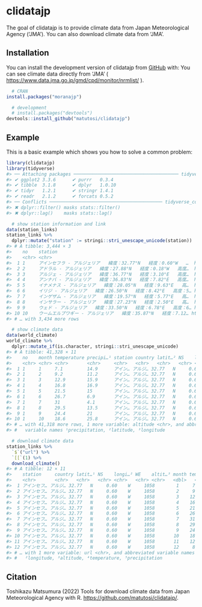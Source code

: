 
<!-- README.md is generated from README.Rmd. Please edit that file -->

# clidatajp

<!-- badges: start -->
<!-- badges: end -->

The goal of clidatajp is to provide climate data from Japan
Meteorological Agency (‘JMA’). You can also download climate data from
‘JMA’.

## Installation

You can install the development version of clidatajp from
[GitHub](https://github.com/) with: You can see climate data directly
from ‘JMA’ ( <https://www.data.jma.go.jp/gmd/cpd/monitor/nrmlist/> ).

``` r
  # CRAN
install.packages("moranajp")

  # development
  # install.packages("devtools")
devtools::install_github("matutosi/clidatajp")
```

## Example

This is a basic example which shows you how to solve a common problem:

``` r
library(clidatajp)
library(tidyverse)
#> ── Attaching packages ─────────────────────────────────────── tidyverse 1.3.2 ──
#> ✔ ggplot2 3.3.6      ✔ purrr   0.3.4 
#> ✔ tibble  3.1.8      ✔ dplyr   1.0.10
#> ✔ tidyr   1.2.1      ✔ stringr 1.4.1 
#> ✔ readr   2.1.2      ✔ forcats 0.5.2 
#> ── Conflicts ────────────────────────────────────────── tidyverse_conflicts() ──
#> ✖ dplyr::filter() masks stats::filter()
#> ✖ dplyr::lag()    masks stats::lag()

  # show station information and link
data(station_links)
station_links %>%
  dplyr::mutate("station" := stringi::stri_unescape_unicode(station))
#> # A tibble: 3,444 × 3
#>    no    station                                                         url    
#>    <chr> <chr>                                                           <chr>  
#>  1 1     アインセフラ - アルジェリア   緯度：32.77°N   経度：0.60°W   …  https:…
#>  2 2     アドラル - アルジェリア   緯度：27.88°N   経度：0.18°W   高度…  https:…
#>  3 3     アルジェ - アルジェリア   緯度：36.77°N   経度：3.10°E   高度…  https:…
#>  4 4     アンナバ - アルジェリア   緯度：36.83°N   経度：7.82°E   高度…  https:…
#>  5 5     イナメナス - アルジェリア   緯度：28.05°N   経度：9.63°E   高…  https:…
#>  6 6     イリジ - アルジェリア   緯度：26.50°N   経度：8.42°E   高度：5… https:…
#>  7 7     インゲザム - アルジェリア   緯度：19.57°N   経度：5.77°E   高…  https:…
#>  8 8     インサラー - アルジェリア   緯度：27.23°N   経度：2.50°E   高…  https:…
#>  9 9     ウェド - アルジェリア   緯度：33.50°N   経度：6.78°E   高度：6… https:…
#> 10 10    ウームエルブワギー - アルジェリア   緯度：35.87°N   経度：7.12… https:…
#> # … with 3,434 more rows

  # show climate data
data(world_climate)
world_climate %>%
  dplyr::mutate_if(is.character, stringi::stri_unescape_unicode)
#> # A tibble: 41,328 × 11
#>    no    month temperature precipi…¹ station country latit…² NS    longi…³ WE   
#>    <chr> <chr> <chr>       <chr>     <chr>   <chr>   <chr>   <chr> <chr>   <chr>
#>  1 1     1     7.1         14.9      アイン… アルジ… 32.77   N     0.6     W    
#>  2 1     2     9.2         11.2      アイン… アルジ… 32.77   N     0.6     W    
#>  3 1     3     12.9        15.9      アイン… アルジ… 32.77   N     0.6     W    
#>  4 1     4     16.8        16.9      アイン… アルジ… 32.77   N     0.6     W    
#>  5 1     5     21.5        15        アイン… アルジ… 32.77   N     0.6     W    
#>  6 1     6     26.7        6.9       アイン… アルジ… 32.77   N     0.6     W    
#>  7 1     7     31          4.1       アイン… アルジ… 32.77   N     0.6     W    
#>  8 1     8     29.5        13.5      アイン… アルジ… 32.77   N     0.6     W    
#>  9 1     9     24.4        21        アイン… アルジ… 32.77   N     0.6     W    
#> 10 1     10    18.6        25.8      アイン… アルジ… 32.77   N     0.6     W    
#> # … with 41,318 more rows, 1 more variable: altitude <chr>, and abbreviated
#> #   variable names ¹​precipitation, ²​latitude, ³​longitude

  # download climate data
station_links %>%
  `$`("url") %>%
  `[[`(1) %>%
  download_climate()
#> # A tibble: 12 × 11
#>    station     country latit…¹ NS    longi…² WE    altit…³ month tempe…⁴ preci…⁵
#>    <chr>       <chr>   <chr>   <chr> <chr>   <chr> <chr>   <dbl>   <dbl>   <dbl>
#>  1 アインセフ… アルジ… 32.77   N     0.60    W     1058        1     7.1    14.9
#>  2 アインセフ… アルジ… 32.77   N     0.60    W     1058        2     9.2    11.2
#>  3 アインセフ… アルジ… 32.77   N     0.60    W     1058        3    12.9    15.9
#>  4 アインセフ… アルジ… 32.77   N     0.60    W     1058        4    16.8    16.9
#>  5 アインセフ… アルジ… 32.77   N     0.60    W     1058        5    21.5    15  
#>  6 アインセフ… アルジ… 32.77   N     0.60    W     1058        6    26.7     6.9
#>  7 アインセフ… アルジ… 32.77   N     0.60    W     1058        7    31       4.1
#>  8 アインセフ… アルジ… 32.77   N     0.60    W     1058        8    29.5    13.5
#>  9 アインセフ… アルジ… 32.77   N     0.60    W     1058        9    24.4    21  
#> 10 アインセフ… アルジ… 32.77   N     0.60    W     1058       10    18.6    25.8
#> 11 アインセフ… アルジ… 32.77   N     0.60    W     1058       11    12      22.3
#> 12 アインセフ… アルジ… 32.77   N     0.60    W     1058       12     8.2     9.4
#> # … with 1 more variable: url <chr>, and abbreviated variable names ¹​latitude,
#> #   ²​longitude, ³​altitude, ⁴​temperature, ⁵​precipitation
```

## Citation

Toshikazu Matsumura (2022) Tools for download climate data from Japan
Meteorological Agency with R. <https://github.com/matutosi/clidatajp/>.
